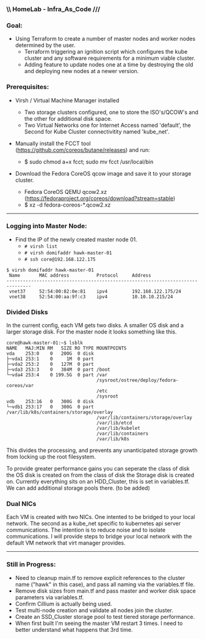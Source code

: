 ### \\\ HomeLab - Infra_As_Code ///

### Goal:
- Using Terraform to create a number of master nodes and worker nodes determined by the user.
    - Terraform triggering an ignition script which configures the kube cluster and any software requirements for a minimum viable cluster.
    - Adding feature to update nodes one at a time by destroying the old and deploying new nodes at a newer version. 


### Prerequisites: 
- Virsh / Virtual Machine Manager installed
    - Two storage clusters configured, one to store the ISO's/QCOW's and the other for additional disk space.
    - Two Virtual Networks one for Internet Access named 'default', the Second for Kube Cluster connectivitity named 'kube_net'.

- Manually install the FCCT tool (https://github.com/coreos/butane/releases) and run:
    - $ sudo chmod a+x fcct; sudo mv fcct /usr/local/bin

- Download the Fedora CoreOS qcow image and save it to your storage cluster.
    - Fedora CoreOS QEMU qcow2.xz (https://fedoraproject.org/coreos/download?stream=stable)
    - $  xz -d fedora-coreos-*.qcow2.xz

---

### Logging into Master Node:
- Find the IP of the newly created master node 01. 
    - `# virsh list`
    - `# virsh domifaddr hawk-master-01`
    - `# ssh core@192.168.122.175`

```
$ virsh domifaddr hawk-master-01
 Name       MAC address          Protocol     Address
-------------------------------------------------------------------------------
 vnet37     52:54:00:82:0e:81    ipv4         192.168.122.175/24
 vnet38     52:54:00:aa:9f:c3    ipv4         10.10.10.215/24
```

### Divided Disks
In the current config, each VM gets two disks. A smaller OS disk and a larger storage disk. For the master node it looks something like this.

```
core@hawk-master-01:~$ lsblk
NAME   MAJ:MIN RM   SIZE RO TYPE MOUNTPOINTS
vda    253:0    0   200G  0 disk 
├─vda1 253:1    0     1M  0 part 
├─vda2 253:2    0   127M  0 part 
├─vda3 253:3    0   384M  0 part /boot
└─vda4 253:4    0 199.5G  0 part /var
                                 /sysroot/ostree/deploy/fedora-coreos/var
                                 /etc
                                 /sysroot
vdb    253:16   0   300G  0 disk 
└─vdb1 253:17   0   300G  0 part /var/lib/k8s/containers/storage/overlay
                                 /var/lib/containers/storage/overlay
                                 /var/lib/etcd
                                 /var/lib/kubelet
                                 /var/lib/containers
                                 /var/lib/k8s
```

This divides the processing, and prevents any unanticipated storage growth from locking up the root filesystem. 

To provide greater performance gains you can seperate the class of disk the OS disk is created on from the class of disk the Storage disk is created on. Currently everything sits on an HDD_Cluster, this is set in variables.tf. We can add additional storage pools there. (to be added)


### Dual NICs
Each VM is created with two NICs. One intented to be bridged to your local network. The second as a kube_net specific to kubernetes api server communications. The intention is to reduce noise and to isolate communications. 
I will provide steps to bridge your local network with the default VM network that virt manager provides. 


---

### Still in Progress:
- Need to cleanup main.tf to remove explicit references to the cluster name ("hawk" in this case), and pass all naming via the variables.tf file.
- Remove disk sizes from main.tf and pass master and worker disk space parameters via variables.tf.
- Confirm Cillium is actually being used. 
- Test multi-node creation and validate all nodes join the cluster. 
- Create an SSD_Cluster storage pool to test tiered storage performance. 
- When first built I'm seeing the master VM restart 3 times. I need to better understand what happens that 3rd time. 
